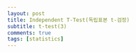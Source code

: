 ```yaml
---
layout: post
title: Independent T-Test(독립표본 t-검정)
subtitle: t-test(3)
comments: true
tags: [statistics]
---
```

